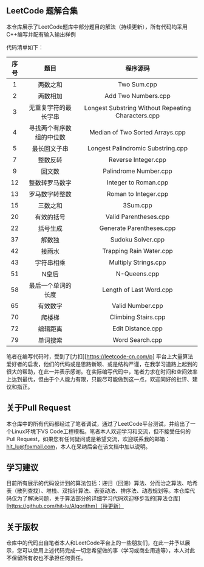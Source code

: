 ## LeetCode 题解合集

本仓库展示了LeetCode题库中部分题目的解法（持续更新），所有代码均采用C++编写并配有输入输出样例

代码清单如下：

| 序号 |           题目           |                      程序源码                      |
| :--: | :----------------------: | :------------------------------------------------: |
|  1   |         两数之和         |                    Two Sum.cpp                     |
|  2   |         两数相加         |                Add Two Numbers.cpp                 |
|  3   |   无重复字符的最长字串   | Longest Substring Without Repeating Characters.cpp |
|  4   | 寻找两个有序数组的中位数 |          Median of Two Sorted Arrays.cpp           |
|  5   |       最长回文子串       |         Longest Palindromic Substring.cpp          |
|  7   |         整数反转         |                Reverse Integer.cpp                 |
|  9   |          回文数          |               Palindrome Number.cpp                |
|  12  |      整数转罗马数字      |                Integer to Roman.cpp                |
|  13  |      罗马数字转整数      |                Roman to Integer.cpp                |
|  15  |         三数之和         |                      3Sum.cpp                      |
|  20  |        有效的括号        |               Valid Parentheses.cpp                |
|  22  |         括号生成         |              Generate Parentheses.cpp              |
|  37  |          解数独          |                 Sudoku Solver.cpp                  |
|  42  |          接雨水          |              Trapping Rain Water.cpp               |
|  43  |        字符串相乘        |                Multiply Strings.cpp                |
|  51  |          N皇后           |                    N-Queens.cpp                    |
|  58  |    最后一个单词的长度    |              Length of Last Word.cpp               |
|  65  |         有效数字         |                  Valid Number.cpp                  |
|  70  |          爬楼梯          |                Climbing Stairs.cpp                 |
|  72  |         编辑距离         |                 Edit Distance.cpp                  |
|  79  |         单词搜索         |                  Word Search.cpp                   |

笔者在编写代码时，受到了[力扣][https://leetcode-cn.com/p] 平台上大量算法爱好者的启发，他们的代码或是思路新颖、或是结构严谨，在我学习道路上起到的很大的帮助，在此一并表示感谢。在实际编写代码中，笔者力求在时间和空间效率上达到最优，但由于个人能力有限，只能尽可能做到这一点，欢迎同好的批评、建议和指正。



##  关于Pull Request

本仓库中的所有代码都经过了笔者调试，通过了LeetCode平台测试，并给出了一个Linux环境下VS Code工程模板。笔者本人欢迎学习和交流，但不接受任何的Pull Request，如果您有任何疑问或是希望交流，欢迎联系我的邮箱：hit_lu@foxmail.com，本人在采纳后会在该文档中加以说明。



## 学习建议

目前所有展示的代码设计到的算法包括：递归（回溯）算法、分而治之算法、哈希表（散列查找）、堆栈、双指针算法、表驱动法、排序法、动态规划等。本仓库代码仅为了解决问题，关于算法部分的详细学习代码欢迎移步我的[算法仓库][https://github.com/hit-lu/Algorithm]（待更新）



## 关于版权

仓库中的代码出自笔者本人和LeetCode平台上的一些朋友们，在此一并予以展示，您可以使用上述代码完成一切您希望做的事（学习或商业用途等），本人对此不保留所有权也不承担任何责任。


